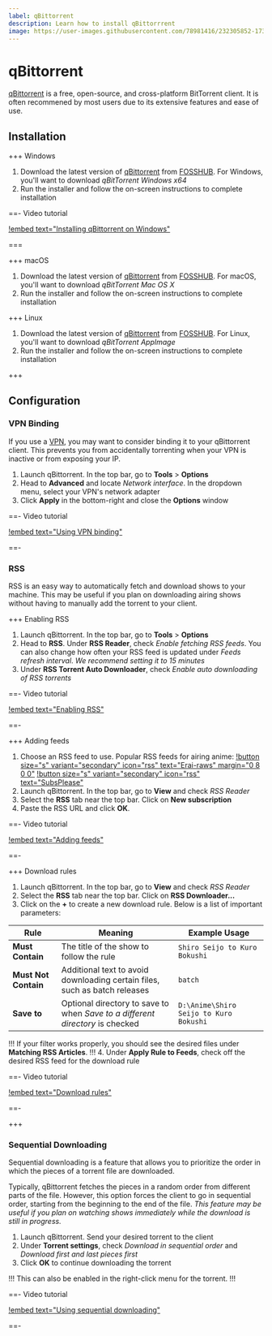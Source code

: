 ```yaml
---
label: qBittorrent
description: Learn how to install qBittorrrent
image: https://user-images.githubusercontent.com/78981416/232305852-17383fd0-c7d7-4d1b-b14d-b227f0bd1ac4.png
---
```


# qBittorrent

[qBittorrent](https://www.qbittorrent.org) is a free, open-source, and cross-platform BitTorrent client. It is often recommened by most users due to its extensive features and ease of use.

## Installation

+++ Windows

1. Download the latest version of [qBittorrent](https://www.qbittorrent.org) from [FOSSHUB](https://www.fosshub.com/qBittorrent.html). For Windows, you'll want to download *qBitTorrent Windows x64*
2. Run the installer and follow the on-screen instructions to complete installation

==- Video tutorial

[!embed text="Installing qBittorrent on Windows"](https://files.catbox.moe/gbszk1.mp4)

===

+++ macOS

1. Download the latest version of [qBittorrent](https://www.qbittorrent.org) from [FOSSHUB](https://www.fosshub.com/qBittorrent.html). For macOS, you'll want to download *qBitTorrent Mac OS X*
2. Run the installer and follow the on-screen instructions to complete installation

+++ Linux

1. Download the latest version of [qBittorrent](https://www.qbittorrent.org) from [FOSSHUB](https://www.fosshub.com/qBittorrent.html). For Linux, you'll want to download *qBitTorrent AppImage*
2. Run the installer and follow the on-screen instructions to complete installation

+++

## Configuration

### VPN Binding

If you use a [VPN](/getting-started/torrenting/#vpn), you may want to consider binding it to your qBittorrent client. This prevents you from accidentally torrenting when your VPN is inactive or from exposing your IP.

1. Launch qBittorrent. In the top bar, go to **Tools** > **Options**
2. Head to **Advanced** and locate *Network interface*. In the dropdown menu, select your VPN's network adapter
3. Click **Apply** in the bottom-right and close the **Options** window

==- Video tutorial

[!embed text="Using VPN binding"](https://files.catbox.moe/3c9ebv.mp4)

==-

### RSS

RSS is an easy way to automatically fetch and download shows to your machine. This may be useful if you plan on downloading airing shows without having to manually add the torrent to your client.

+++ Enabling RSS

1. Launch qBittorrent. In the top bar, go to **Tools** > **Options**
2. Head to **RSS**. Under **RSS Reader**, check *Enable fetching RSS feeds*. You can also change how often your RSS feed is updated under *Feeds refresh interval*. *We recommend setting it to 15 minutes*
3. Under **RSS Torrent Auto Downloader**, check *Enable auto downloading of RSS torrents*

==- Video tutorial

[!embed text="Enabling RSS"](https://youtu.be/FEzaTjXQE4U)

==-

+++ Adding feeds

1. Choose an RSS feed to use. Popular RSS feeds for airing anime:
[!button size="s" variant="secondary" icon="rss" text="Erai-raws" margin="0 8 0 0"](https://www.erai-raws.info/rss-page/)
[!button size="s" variant="secondary" icon="rss" text="SubsPlease"](https://subsplease.org/rss-feeds/)
2. Launch qBittorrent. In the top bar, go to **View** and check *RSS Reader*
3. Select the **RSS** tab near the top bar. Click on **New subscription**
4. Paste the RSS URL and click **OK**.

==- Video tutorial

[!embed text="Adding feeds"](https://hitori.is-cute.moe/wf95PG.mp4)

==-

+++ Download rules

1. Launch qBittorrent. In the top bar, go to **View** and check *RSS Reader*
2. Select the **RSS** tab near the top bar. Click on **RSS Downloader...**
3. Click on the **+** to create a new download rule. Below is a list of important parameters:

Rule                 | Meaning                                                                       | Example Usage
---------------------|-------------------------------------------------------------------------------|-----------------------------------------
**Must Contain**     | The title of the show to follow the rule                                      | `Shiro Seijo to Kuro Bokushi`
**Must Not Contain** | Additional text to avoid downloading certain files, such as batch releases    | `batch`
**Save to**          | Optional directory to save to when *Save to a different directory* is checked | `D:\Anime\Shiro Seijo to Kuro Bokushi`

!!!
If your filter works properly, you should see the desired files under **Matching RSS Articles**.
!!!
4. Under **Apply Rule to Feeds**, check off the desired RSS feed for the download rule

==- Video tutorial

[!embed text="Download rules"](https://files.catbox.moe/soc7hp.mp4)

==-

+++

### Sequential Downloading

Sequential downloading is a feature that allows you to prioritize the order in which the pieces of a torrent file are downloaded.

Typically, qBittorrent fetches the pieces in a random order from different parts of the file. However, this option forces the client to go in sequential order, starting from the beginning to the end of the file. *This feature may be useful if you plan on watching shows immediately while the download is still in progress.*

1. Launch qBittorrent. Send your desired torrent to the client
2. Under **Torrent settings**, check *Download in sequential order* and *Download first and last pieces first*
3. Click **OK** to continue downloading the torrent

!!!
This can also be enabled in the right-click menu for the torrent.
!!!

==- Video tutorial

[!embed text="Using sequential downloading"](https://files.catbox.moe/zbb42w.mp4)

==-
